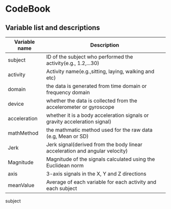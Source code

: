 CodeBook
========================

Variable list and descriptions
-----------------------------------

Variable name    | Description
-----------------|------------
subject          | ID of the subject who performed the activity(e.g., 1.2,...30)
activity         | Activity name(e.g.,sitting, laying, walking and etc)
domain           | the data is generated from time domain or frequency domain
device           | whether the data is collected from the accelerometer or gyroscope
acceleration     | whether it is a body acceleration signals or gravity acceleration signal)
mathMethod       | the mathmatic method used for the raw data (e.g, Mean or SD)
Jerk             | Jerk signal(derived from the body linear acceleration and angular velocity)
Magnitude        | Magnitude of the signals calculated using the Euclidean norm
axis             | 3-axis signals in the X, Y and Z directions
meanValue        | Average of each variable for each activity and each subject



subject
